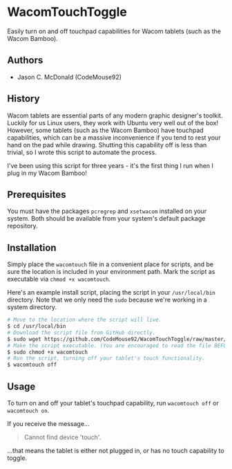 # WacomTouchToggle

Easily turn on and off touchpad capabilities for Wacom tablets (such as the Wacom Bamboo).

## Authors

- Jason C. McDonald (CodeMouse92)

## History

Wacom tablets are essential parts of any modern graphic designer's toolkit. Luckily for us
Linux users, they work with Ubuntu very well out of the box! However, some tablets
(such as the Wacom Bamboo) have touchpad capabilities, which can be a massive inconvenience
if you tend to rest your hand on the pad while drawing. Shutting this capability off is less than
trivial, so I wrote this script to automate the process.

I've been using this script for three years - it's the first thing I run when I plug in
my Wacom Bamboo!

## Prerequisites

You must have the packages `pcregrep` and `xsetwacom` installed on your system. Both should
be available from your system's default package repository.

## Installation

Simply place the `wacomtouch` file in a convenient place for scripts, and be sure the location
is included in your environment path. Mark the script as executable via `chmod +x wacomtouch`.

Here's an example install script, placing the script in your `/usr/local/bin` directory. Note that we
only need the `sudo` because we're working in a system directory.

```bash
# Move to the location where the script will live.
$ cd /usr/local/bin
# Download the script file from GitHub directly.
$ sudo wget https://github.com/CodeMouse92/WacomTouchToggle/raw/master/wacomtouch
# Make the script executable. (You are encouraged to read the file BEFORE doing this, so you know what it does.
$ sudo chmod +x wacomtouch
# Run the script, turning off your tablet's touch functionality.
$ wacomtouch off
```

## Usage

To turn on and off your tablet's touchpad capability, run `wacomtouch off` or `wacomtouch on`.

If you receive the message...

> Cannot find device 'touch'.

...that means the tablet is either not plugged in, or has no touch capability to toggle.
